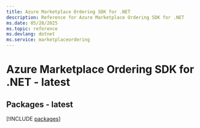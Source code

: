 ```yaml
---
title: Azure Marketplace Ordering SDK for .NET
description: Reference for Azure Marketplace Ordering SDK for .NET
ms.date: 05/28/2025
ms.topic: reference
ms.devlang: dotnet
ms.service: marketplaceordering
---
```

# Azure Marketplace Ordering SDK for .NET - latest
## Packages - latest
[!INCLUDE [packages](marketplace-ordering-index.md)]